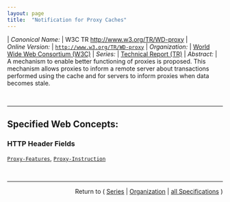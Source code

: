 ```yaml
---
layout: page
title:  "Notification for Proxy Caches"
---
```


| *Canonical Name:* | W3C TR http://www.w3.org/TR/WD-proxy
| *Online Version:* | [`http://www.w3.org/TR/WD-proxy`](http://www.w3.org/TR/WD-proxy)
| *Organization:* | [World Wide Web Consortium (W3C)](..  "List of specification series by this organization")
| *Series:* | [Technical Report (TR)](.  "List of specifications in this series")
| *Abstract:* | A mechanism to enable better functioning of proxies is proposed. This mechanism allows proxies to inform a remote server about transactions performed using the cache and for servers to inform proxies when data becomes stale.

<br/>
<hr/>

## Specified Web Concepts:

### HTTP Header Fields

[`Proxy-Features`](/concepts/http-header/Proxy-Features "The proxy features header is used by a proxy sending data to a server. It specifies the features supported by the specified proxy."), [`Proxy-Instruction`](/concepts/http-header/Proxy-Instruction "The proxy instruction header is used to reply to a proxy features header. It should only be present when a Proxy-Features header was present in the corresponding request.")



<br/>
<hr/>

<p style="text-align: right">Return to ( <a href="./">Series</a> | <a href="../">Organization</a> | <a href="../../">all Specifications</a> )</p>